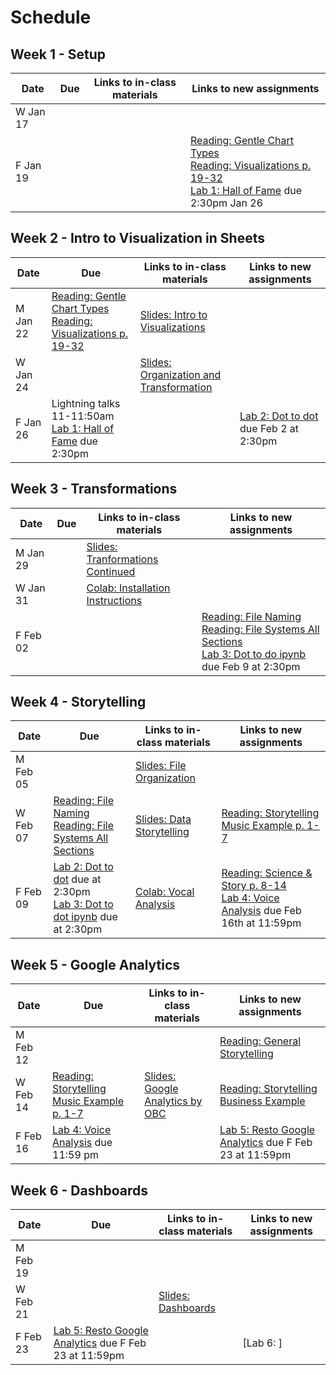 # Schedule

## Week 1 - Setup

| Date  | Due              | Links to in-class materials | Links to new assignments |
|-------|------------------|-----------------------------|----------------------|
|W Jan 17||||
|F Jan 19|||[Reading: Gentle Chart Types](https://chartio.com/learn/charts/essential-chart-types-for-data-visualization/) </br> [Reading: Visualizations p. 19-32](https://ebookcentral.proquest.com/lib/allegheny-ebooks/reader.action?docID=427614) </br> [Lab 1: Hall of Fame](https://classroom.github.com/a/36z5eOtg) due 2:30pm Jan 26|

## Week 2 - Intro to Visualization in Sheets

| Date  | Due              | Links to in-class materials | Links to new assignments |
|-------|------------------|-----------------------------|----------------------|
|M Jan 22|[Reading: Gentle Chart Types](https://chartio.com/learn/charts/essential-chart-types-for-data-visualization/) </br> [Reading: Visualizations p. 19-32](https://ebookcentral.proquest.com/lib/allegheny-ebooks/reader.action?docID=427614)|[Slides: Intro to Visualizations](https://github.com/allegheny-college-cmpsc-105-spring-2024/course-materials/blob/main/notes/20240122-introduction-to-visualizations.pdf) ||
|W Jan 24||[Slides: Organization and Transformation](https://github.com/allegheny-college-cmpsc-105-spring-2024/course-materials/blob/main/notes/20240124-data-transformation-organization.pdf) ||
|F Jan 26|Lightning talks 11-11:50am <br> [Lab 1: Hall of Fame](https://classroom.github.com/a/36z5eOtg) due 2:30pm||[Lab 2: Dot to dot](https://classroom.github.com/a/0Kb-l_iO) due Feb 2 at 2:30pm|

## Week 3 - Transformations

| Date  | Due              | Links to in-class materials | Links to new assignments |
|-------|------------------|-----------------------------|----------------------|
|M Jan 29||[Slides: Tranformations Continued](https://github.com/allegheny-college-cmpsc-105-spring-2024/course-materials/blob/main/notes/20240129-transformations-continued.pdf)||
|W Jan 31||[Colab: Installation Instructions](https://colab.research.google.com/github/allegheny-college-cmpsc-105-spring-2024/course-materials/blob/main/notes/20240131_colab_intro.ipynb)||
|F Feb 02|||[Reading: File Naming](https://uq.pressbooks.pub/digital-essentials-data-and-files/chapter/file-naming-and-formats/) <br> [Reading: File Systems All Sections](https://e115.engr.ncsu.edu/file-systems/) <br> [Lab 3: Dot to do ipynb](https://classroom.github.com/a/igLOWZ-h) due Feb 9 at 2:30pm|

## Week 4 - Storytelling

| Date  | Due              | Links to in-class materials | Links to new assignments |
|-------|------------------|-----------------------------|----------------------|
|M Feb 05||[Slides: File Organization](https://github.com/allegheny-college-cmpsc-105-spring-2024/course-materials/blob/main/notes/20240205-file-system-review.pdf)||
|W Feb 07|[Reading: File Naming](https://uq.pressbooks.pub/digital-essentials-data-and-files/chapter/file-naming-and-formats/) <br> [Reading: File Systems All Sections](https://e115.engr.ncsu.edu/file-systems/)|[Slides: Data Storytelling](https://github.com/allegheny-college-cmpsc-105-spring-2024/course-materials/blob/main/notes/20240207-data-storytelling.pdf)|[Reading: Storytelling Music Example p. 1-7](https://journals.sagepub.com/doi/epdf/10.2190/EM.31.1.c)|
|F Feb 09|[Lab 2: Dot to dot](https://classroom.github.com/a/0Kb-l_iO) due at 2:30pm <br> [Lab 3: Dot to dot ipynb](https://classroom.github.com/a/igLOWZ-h) due at 2:30pm|[Colab: Vocal Analysis](https://colab.research.google.com/github/allegheny-college-cmpsc-105-spring-2024/course-materials/blob/main/notes/20240209_voice_analysis.ipynb)|[Reading: Science & Story p. 8-14](https://allegheny.alma.exlibrisgroup.com/discovery/openurl?institution=01ACO_INST&rfr_id=info:sid%2Fsummon&rft_dat=ie%3D51154733620003906,ie%3D5159145450003906,ie%3D2148230190003906,language%3DEN&svc_dat=CTO&u.ignore_date_coverage=true&vid=01ACO_INST:Services) <br> [Lab 4: Voice Analysis](https://classroom.github.com/a/fJEPT6I4) due Feb 16th at 11:59pm|

## Week 5 - Google Analytics

| Date  | Due              | Links to in-class materials | Links to new assignments |
|-------|------------------|-----------------------------|----------------------|
|M Feb 12|||[Reading: General Storytelling](https://clauswilke.com/dataviz/telling-a-story.html)|
|W Feb 14|[Reading: Storytelling Music Example p. 1-7](https://journals.sagepub.com/doi/epdf/10.2190/EM.31.1.c)|[Slides: Google Analytics by OBC](https://github.com/CMPSC-301-Allegheny-College-Spring-2023/classDocs/blob/main/lessons/02/02week_cs301_24Jan2023_googleAnalytics.pdf)|[Reading: Storytelling Business Example](https://mitsloan.mit.edu/ideas-made-to-matter/next-chapter-analytics-data-storytelling)|
|F Feb 16|[Lab 4: Voice Analysis](https://classroom.github.com/a/fJEPT6I4) due 11:59 pm||[Lab 5: Resto Google Analytics](https://classroom.github.com/a/RbaYQTOJ) due F Feb 23 at 11:59pm|

## Week 6 - Dashboards

| Date  | Due              | Links to in-class materials | Links to new assignments |
|-------|------------------|-----------------------------|----------------------|
|M Feb 19||||
|W Feb 21||[Slides: Dashboards](https://github.com/allegheny-college-cmpsc-105-spring-2024/course-materials/blob/main/notes/20240221-dashboards.pdf)||
|F Feb 23|[Lab 5: Resto Google Analytics](https://classroom.github.com/a/RbaYQTOJ) due F Feb 23 at 11:59pm||[Lab 6: ]|
